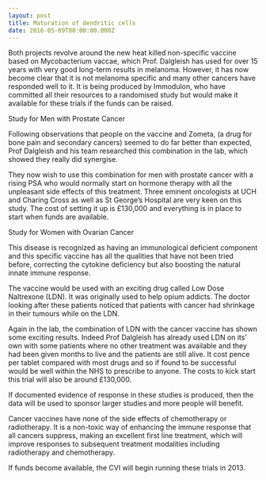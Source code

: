 ```yaml
---
layout: post
title: Maturation of dendritic cells
date: 2016-05-09T00:00:00.000Z
---
```



Both projects revolve around the new heat killed non-specific vaccine based on Mycobacterium vaccae, which Prof. Dalgleish has used for over 15 years with very good long-term results in melanoma. However, it has now become clear that it is not melanoma specific and many other cancers have responded well to it. It is being produced by Immodulon, who have committed all their resources to a randomised study but would make it available for these trials if the funds can be raised.&nbsp;

Study for Men with Prostate Cancer

Following observations that people on the vaccine and Zometa, (a drug for bone pain and secondary cancers) seemed to do far better than expected, Prof Dalgleish and his team researched this combination in the lab, which showed they really did synergise.

They now wish to use this combination for men with prostate cancer with a rising PSA who would normally start on hormone therapy with all the unpleasant side effects of this treatment. Three eminent oncologists at UCH and Charing Cross as well as St George’s Hospital are very keen on this study. The cost of setting it up is &pound;130,000 and everything is in place to start when funds are available.

Study for Women with Ovarian Cancer

This disease is recognized as having an immunological deficient component and this specific vaccine has all the qualities that have not been tried before, correcting the cytokine deficiency but also boosting the natural innate immune response.&nbsp;

The vaccine would be used with an exciting drug called Low Dose Naltrexone (LDN). It was originally used to help opium addicts. The doctor looking after these patients noticed that patients with cancer had shrinkage in their tumours while on the LDN.

Again in the lab, the combination of LDN with the cancer vaccine has shown some exciting results. Indeed Prof Dalgleish has already used LDN on its’ own with some patients where no other treatment was available and they had been given months to live and the patients are still alive. It cost pence per tablet compared with most drugs and so if found to be successful would be well within the NHS to prescribe to anyone. The costs to kick start this trial will also be around &pound;130,000.

If documented evidence of response in these studies is produced, then the data will be used to sponsor larger studies and more people will benefit.

Cancer vaccines have none of the side effects of chemotherapy or radiotherapy. It is a non-toxic way of enhancing the immune response that all cancers suppress, making an excellent first line treatment, which will improve responses to subsequent treatment modalities including radiotherapy and chemotherapy.

If funds become available, the CVI will begin running these trials in 2013.